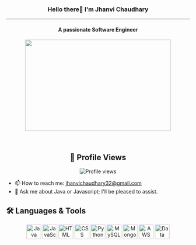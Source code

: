 


<h3 align="center">Hello there👋 I'm Jhanvi Chaudhary</h3>

<hr>

<h4 align="center"> A passionate Software Engineer </h4>

<p align="center">
<img src="https://github.com/jhanvi2903/jhanvi2903/assets/70269514/5b67304a-cb42-4785-b3dd-3fd2b5822df5" width="400" height="250" >
</p>

<br>

<div align="center">

## 👀 Profile Views

![Profile views](https://komarev.com/ghpvc/?username=jhanvi2903&color=brightgreen&style=flat-square)

</div>



* 📫 How to reach me: jhanvichaudhary32@gmail.com 
* 💬 Ask me about Java or Javascript; I'll be pleased to assist. 




## 🛠️ Languages & Tools

<p align="center">
  <img src="https://cdn.jsdelivr.net/gh/devicons/devicon/icons/java/java-original.svg" alt="Java" width="40" height="40"/>
  <img src="https://cdn.jsdelivr.net/gh/devicons/devicon/icons/javascript/javascript-original.svg" alt="JavaScript" width="40" height="40"/>
  <img src="https://cdn.jsdelivr.net/gh/devicons/devicon/icons/html5/html5-original.svg" alt="HTML" width="40" height="40"/>
  <img src="https://cdn.jsdelivr.net/gh/devicons/devicon/icons/css3/css3-original.svg" alt="CSS" width="40" height="40"/>
  <img src="https://cdn.jsdelivr.net/gh/devicons/devicon/icons/python/python-original.svg" alt="Python" width="40" height="40"/>
  <img src="https://cdn.jsdelivr.net/gh/devicons/devicon/icons/mysql/mysql-original.svg" alt="MySQL" width="40" height="40"/>
  <img src="https://cdn.jsdelivr.net/gh/devicons/devicon/icons/mongodb/mongodb-original.svg" alt="MongoDB" width="40" height="40"/>
  <img src="https://cdn.jsdelivr.net/gh/devicons/devicon/icons/amazonwebservices/amazonwebservices-original.svg" alt="AWS" width="40" height="40"/>
  <img src="https://img.icons8.com/external-flaticons-lineal-color-flat-icons/64/null/external-data-structure-computer-science-flaticons-lineal-color-flat-icons.png" alt="Data Structures" width="40" height="40"/>
</p>


<!--
**jhanvi2903/jhanvi2903** is a ✨ _special_ ✨ repository because its `README.md` (this file) appears on your GitHub profile.

Here are some ideas to get you started:

- 🔭 I’m currently working on ...
- 🌱 I’m currently learning ...
- 👯 I’m looking to collaborate on ...
- 🤔 I’m looking for help with ...
- 💬 Ask me about ...
- 📫 How to reach me: ...
- 😄 Pronouns: ...
- ⚡ Fun fact: ...
-->

